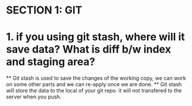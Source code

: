 # SECTION 1: GIT

# 1. if you using git stash, where will it save data? What is diff b/w index and staging area?

** Git stash is used to save the changes of the working copy, we can work on some other parts and we can re-apply once we are done.
** Git stash will store the data to the local of your git repo. it will not transfered to the server when you push.


